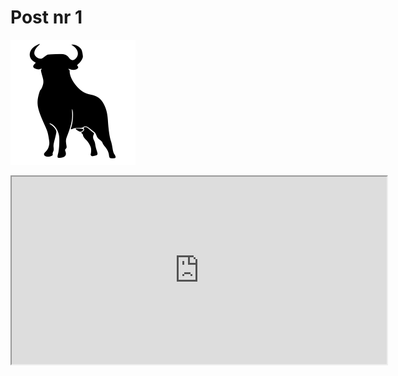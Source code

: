 # Post nr 1
![img](icon.png)

<iframe src="https://www.youtube.com/embed/POQgVXpaHxw" width="600px" height="300px"></ifame>


